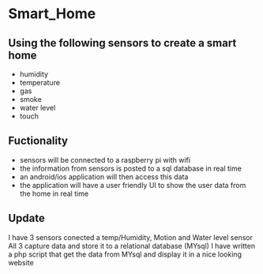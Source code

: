 # Smart_Home
## Using the following sensors to create a smart home
- humidity 
- temperature
- gas
- smoke
- water level 
- touch 
## Fuctionality 
- sensors will be connected to a raspberry pi with wifi
- the information from sensors is posted to a sql database in real time
- an android/ios application will then access this data
- the application will have a user friendly UI to show the user data from the home in real time 
## Update 
I have 3 sensors conected a temp/Humidity, Motion and Water level sensor 
All 3 capture data and store it to a relational database (MYsql) 
I have written a php script that get the data from MYsql and display it in 
a nice looking website 
